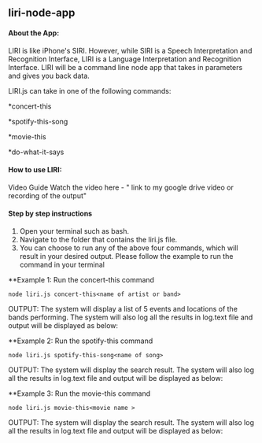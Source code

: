 ## liri-node-app

#### About the App: 
 LIRI is like iPhone's SIRI. However, while SIRI is a Speech Interpretation and Recognition Interface, LIRI is a Language Interpretation and Recognition Interface. LIRI will be a command line node app that takes in parameters and gives you back data.



LIRI.js can take in one of the following commands:

*concert-this

*spotify-this-song

*movie-this

*do-what-it-says




#### How to use LIRI:

Video Guide
Watch the video here - " link to my google drive video or recording of the output"

 #### Step by step instructions 


1. Open your terminal such as bash.
1. Navigate to the folder that contains the liri.js file.
1. You can choose to run any of the above four commands, which will result in your desired output. Please follow the example to run the command in your terminal


**Example 1: Run the concert-this command


`node liri.js concert-this<name of artist or band>`

OUTPUT: The system will display a list of 5 events and locations of the bands performing. The system will also log all the results in log.text file and output will be displayed as below:

<screen shot of concert>
 
 


 **Example 2:  Run the spotify-this command


`node liri.js spotify-this-song<name of song>`

OUTPUT: The system will display the search result. The system will also log all the results in log.text file and output will be displayed as below:

<screen shot of concert>
 
 **Example 3:  Run the movie-this command


`node liri.js movie-this<movie name >`

OUTPUT: The system will display the search result. The system will also log all the results in log.text file and output will be displayed as below:

<screen shot of concert>
